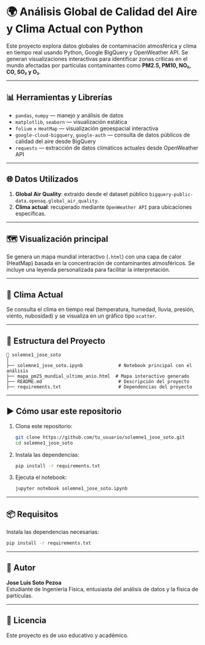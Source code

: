 # 🌍 Análisis Global de Calidad del Aire y Clima Actual con Python

Este proyecto explora datos globales de contaminación atmosférica y clima en tiempo real usando Python, Google BigQuery y OpenWeather API. Se generan visualizaciones interactivas para identificar zonas críticas en el mundo afectadas por partículas contaminantes como **PM2.5, PM10, NO₂, CO, SO₂ y O₃**.

---

## 📊 Herramientas y Librerías

- `pandas`, `numpy` — manejo y análisis de datos
- `matplotlib`, `seaborn` — visualización estática
- `folium` + `HeatMap` — visualización geoespacial interactiva
- `google-cloud-bigquery`, `google-auth` — consulta de datos públicos de calidad del aire desde BigQuery
- `requests` — extracción de datos climáticos actuales desde OpenWeather API

---

## 🌐 Datos Utilizados

1. **Global Air Quality**: extraído desde el dataset público `bigquery-public-data.openaq.global_air_quality`.
2. **Clima actual**: recuperado mediante `OpenWeather API` para ubicaciones específicas.

---

## 🗺️ Visualización principal

Se genera un mapa mundial interactivo (`.html`) con una capa de calor (HeatMap) basada en la concentración de contaminantes atmosféricos. Se incluye una leyenda personalizada para facilitar la interpretación.

---

## 🧪 Clima Actual

Se consulta el clima en tiempo real (temperatura, humedad, lluvia, presión, viento, nubosidad) y se visualiza en un gráfico tipo `scatter`.

---

## 📂 Estructura del Proyecto

```
📁 solemne1_jose_soto
│
├── solemne1_jose_soto.ipynb             # Notebook principal con el análisis
├── mapa_pm25_mundial_ultimo_anio.html  # Mapa interactivo generado
├── README.md                            # Descripción del proyecto
├── requirements.txt                     # Dependencias del proyecto
```

---

## ▶️ Cómo usar este repositorio

1. Clona este repositorio:
   ```bash
   git clone https://github.com/tu_usuario/solemne1_jose_soto.git
   cd solemne1_jose_soto
   ```

2. Instala las dependencias:
   ```bash
   pip install -r requirements.txt
   ```

3. Ejecuta el notebook:
   ```bash
   jupyter notebook solemne1_jose_soto.ipynb
   ```

---

## 📦 Requisitos

Instala las dependencias necesarias:

```bash
pip install -r requirements.txt
```

---

## 🧠 Autor

**Jose Luis Soto Pezoa**  
Estudiante de Ingeniería Física, entusiasta del análisis de datos y la física de partículas.

---

## 📝 Licencia

Este proyecto es de uso educativo y académico.
